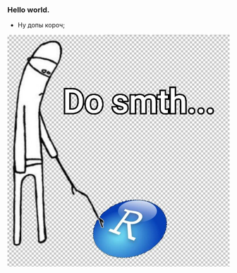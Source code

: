 ### Hello world.

- Ну допы короч;

<img src="https://github.com/Chetoff1228/proga_elite_reserve/blob/main/do.jpg" width="1080">

